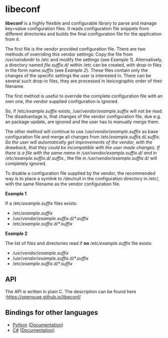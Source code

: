 # libeconf

**libeconf** is a highly flexible and configurable library to parse and
manage key=value configuration files.
It reads configuration file snippets from different directories and builds
the final configuration file for the application from it.

The first file is the vendor provided configuration file. There are
two methods of overriding this vendor settings: Copy the file from
/usr/_vendordir_ to /etc and modify the settings (see *Example 1*).
Alternatively, a directory named _file_._suffix_.d/ within /etc can be created,
with drop-in files in the form _name_._suffix_ (see *Example 2*).
These files contain only the changes of the specific settings the user is
interested in. There can be several such drop-in files, they are processed in
lexicographic order of their filename.

The first method is useful to override the complete configuration file with an
own one, the vendor supplied configuration is ignored.

So, if /etc/_example_._suffix_ exists, /usr/_vendor_/_example_._suffix_
will not be read.
The disadvantage is, that changes of the vendor configuration file, due e.g.
an package update, are ignored and the user has to manually merge them.

The other method will continue to use /usr/_vendor_/_example_._suffix_ as base
configuration file and merge all changes from /etc/_example_._suffix_.d/*._suffix_.
So the user will automatically get improvements of the vendor, with the drawback,
that they could be incompatible with the user made changes.
If there is a file with the same name in /usr/_vendor_/_example_._suffix_.d/ and
in /etc/_example_._suffix_.d/*._suffix_., the file in /usr/_vendor_/_example_._suffix_.d/
will completely ignored.

To disable a configuration file supplied by the vendor, the recommended way is to place
a symlink to /dev/null in the configuration directory in /etc/, with the same filename
as the vendor configuration file.

**Example 1**

If a /etc/_example_._suffix_ files exists:

* /etc/_example_._suffix_
* /usr/_vendor_/_example_._suffix_.d/*._suffix_
* /etc/_example_._suffix_.d/*._suffix_


**Example 2**

The list of files and directories read if **no** /etc/_example_._suffix_ file
exists:

* /usr/_vendor_/_example_._suffix_
* /usr/_vendor_/_example_._suffix_.d/*._suffix_
* /etc/_example_._suffix_.d/*._suffix_

## API

The API is written in plain C. The description can be found here :https://opensuse.github.io/libeconf/

## Bindings for other languages

- [Python](bindings/python3/) ([Documentation](bindings/python3/docs/python-libeconf.3))
- [C#](bindings/csharp/) ([Documentation](bindings/csharp/docs/README.md))
